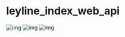 # leyline_index_web_api
![img](http://wx4.sinaimg.cn/large/005yrqtrgy1ffbqm6yk56j31kw0nq0ve.jpg)
![img](http://wx1.sinaimg.cn/large/005yrqtrgy1ff9jgqmz7wj31kw16g4c9.jpg)
![img](http://wx2.sinaimg.cn/large/005yrqtrgy1ffe2q4i33tj31f10o7dk1.jpg)
